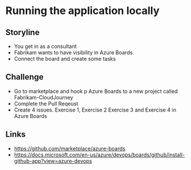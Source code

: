 # Running the application locally

## Storyline
* You get in as a consultant
* Fabrikam wants to have visibility in Azure Boards. 
* Connect the board and create some tasks

## Challenge
* Go to marketplace and hook p Azure Boards to a new project called Fabrikam-CloudJourney
* Complete the Pull Reqeust
* Create 4 issues. Exercise 1, Exercise 2 Exercise 3 and Exercise 4 in Azure Boards


## Links
* https://github.com/marketplace/azure-boards
* https://docs.microsoft.com/en-us/azure/devops/boards/github/install-github-app?view=azure-devops

